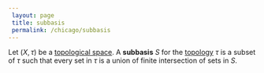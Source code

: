 ```yaml
---
 layout: page
 title: subbasis
 permalink: /chicago/subbasis
---
```

Let $(X,\tau)$ be a [topological space](https://defsmath.github.io/DefsMath/topological_space). A **subbasis** $S$ for the [topology](https://defsmath.github.io/DefsMath/topological_space) $\tau$ is a subset of $\tau$ such that every  set in $\tau$ is a union of finite intersection of sets in $S$. 
